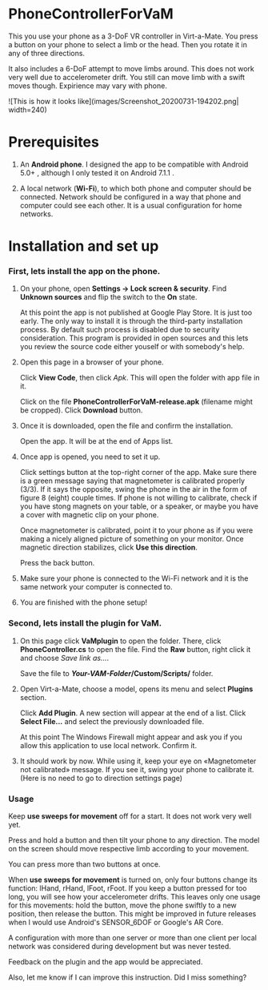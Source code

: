 # PhoneControllerForVaM
This you use your phone as a 3-DoF VR controller in Virt-a-Mate. 
You press a button on your phone to select a limb or the head.
Then you rotate it in any of three directions.

It also includes a 6-DoF attempt to move limbs around. This does not work very well due to accelerometer drift.
You still can move limb with a swift moves though. Expirience may vary with phone.

![This is how it looks like](images/Screenshot_20200731-194202.png| width=240)

# Prerequisites

1. An **Android phone**. I designed the app to be compatible with Android 5.0+ , although I only tested it on Android 7.1.1 .

2. A local network (**Wi-Fi**), to which both phone and computer should be connected. 
Network should be configured in a way that phone and computer could see each other. 
It is a usual configuration for home networks.

# Installation and set up

### First, lets install the app on the phone. 

1. On your phone, open **Settings → Lock screen & security**. Find **Unknown sources** 
and flip the switch to the **On** state.

   At this point the app is not published at Google Play Store. It is just too early. 
The only way to install it is through the third-party installation process.
By default such process is disabled due to security consideration.
This program is provided in open sources and this lets you review the source code either youself 
or with somebody's help.

2. Open this page in a browser of your phone.

   Click **View Code**, then click *Apk*. This will open the folder with app file in it.

   Click on the file **PhoneControllerForVaM-release.apk** (filename might be cropped). Click **Download** button.

3. Once it is downloaded, open the file and confirm the installation.

   Open the app. It will be at the end of Apps list.

4. Once app is opened, you need to set it up.

   Click settings button at the top-right corner of the app.
Make sure there is a green message saying that magnetometer is calibrated properly (3/3). 
If it says the opposite, swing the phone in the air in the form of figure 8 (eight) couple times. 
If phone is not willing to calibrate, check if you have stong magnets on your table, or a speaker, 
or maybe you have a cover with magnetic clip on your phone.

   Once magnetometer is calibrated, point it to your phone as if you were making a nicely aligned 
picture of something on your monitor. Once magnetic direction stabilizes, click **Use this direction**.

   Press the back button.

5. Make sure your phone is connected to the Wi-Fi network and it is the same network your computer is connected to.

6. You are finished with the phone setup!

### Second, lets install the plugin for VaM.

1. On this page click **VaMplugin** to open the folder. There, click **PhoneController.cs** to open the file. 
Find the **Raw** button, right click it and choose *Save link as...*.

   Save the file to **_Your-VAM-Folder_/Custom/Scripts/** folder.

2. Open Virt-a-Mate, choose a model, opens its menu and select **Plugins** section. 

   Click **Add Plugin**. A new section will appear at the end of a list. Click **Select File...** and 
select the previously downloaded file.

   At this point The Windows Firewall might appear and ask you if you allow this application to use local network. Confirm it.

3. It should work by now.
   While using it, keep your eye on «Magnetometer not calibrated» message. If you see it, swing your phone to calibrate it. 
   (Here is no need to go to direction settings page)

### Usage

Keep **use sweeps for movement** off for a start. It does not work very well yet.

Press and hold a button and then tilt your phone to any direction. 
The model on the screen should move respective limb according to your movement.

You can press more than two buttons at once.

When **use sweeps for movement** is turned on, only four buttons change its function: lHand, rHand, lFoot, rFoot.
If you keep a button pressed for too long, you will see how your accelerometer drifts. 
This leaves only one usage for this movements: hold the button, move the phone swiftly to a new position, then release the button.
This might be improved in future releases when I would use Android's SENSOR_6DOF or Google's AR Core.

A configuration with more than one server or more than one client per local network was considered during development but was never tested.

Feedback on the plugin and the app would be appreciated.

Also, let me know if I can improve this instruction. Did I miss something?

